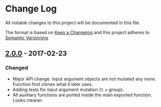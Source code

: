 # Change Log
All notable changes to this project will be documented in this file.

The format is based on [Keep a Changelog](http://keepachangelog.com/)
and this project adheres to [Semantic Versioning](http://semver.org/).

## [2.0.0] - 2017-02-23
### Changed
- Major API change. Input argument objects are not mutated any more. Function first clones what it later uses.
- Adding tests for input argument mutation (`3.x` group).
- All auxiliary functions are ported inside the main exported function. Looks cleaner.

[2.0.0]: https://github.com/code-and-send/object-merge-advanced/compare/v1.6.0...v2.0.0
